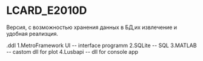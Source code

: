 # LCARD_E2010D

Версия, с возможностью хранения данных в БД,их извлечение и удобная реализция.

.ddl
1.MetroFramework UI -- interface programm
2.SQLite -- SQL
3.MATLAB -- castom dll for plot
4.Lusbapi -- dll for console app
